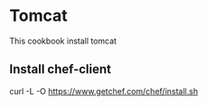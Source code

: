 # Tomcat

This cookbook install tomcat

## Install chef-client

curl -L -O https://www.getchef.com/chef/install.sh